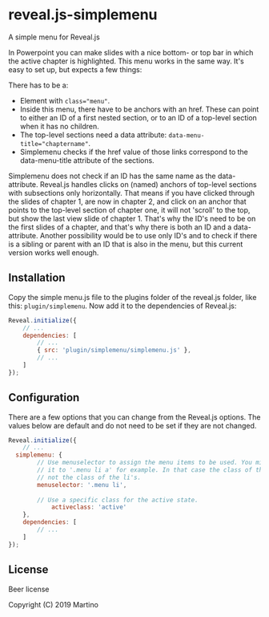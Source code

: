 # reveal.js-simplemenu
A simple menu for Reveal.js

In Powerpoint you can make slides with a nice bottom- or top bar in which the active chapter is highlighted. This menu works in the same way. It's easy to set up, but expects a few things:

There has to be a:

- Element with `class="menu"`. 
- Inside this menu, there have to be anchors with an href. These can point to either an ID of a first nested section, or to an ID of a top-level section when it has no children. 
- The top-level sections need a data attribute: `data-menu-title="chaptername"`.
- Simplemenu checks if the href value of those links correspond to the data-menu-title attribute of the sections. 

Simplemenu does not check if an ID has the same name as the data-attribute. Reveal.js handles clicks on (named) anchors of top-level sections with subsections only horizontally. That means if you have clicked through the slides of chapter 1, are now in chapter 2, and click on an anchor that points to the top-level section of chapter one, it will not 'scroll' to the top, but show the last view slide of chapter 1. That's why the ID's need to be on the first slides of a chapter, and that's why there is both an ID and a data-attribute. Another possibility would be to use only ID's and to check if there is a sibling or parent with an ID that is also in the menu, but this current version works well enough.



## Installation

Copy the simple menu.js file to the plugins folder of the reveal.js folder, like this: `plugin/simplemenu`. Now add it to the dependencies of Reveal.js:


```javascript
Reveal.initialize({
	// ...
	dependencies: [
		// ... 
		{ src: 'plugin/simplemenu/simplemenu.js' },
		// ... 
	]
});
```



## Configuration

There are a few options that you can change from the Reveal.js options. The values below are default and do not need to be set if they are not changed.

```javascript
Reveal.initialize({
	// ...
  simplemenu: {
    	// Use menuselector to assign the menu items to be used. You might want to point 
    	// it to '.menu li a' for example. In that case the class of the a's will toggle, 
    	// not the class of the li's.
  		menuselector: '.menu li',
    
    	// Use a specific class for the active state.
			activeclass: 'active'
	},
	dependencies: [
		// ... 
	]
});
```





## License

Beer license

Copyright (C) 2019 Martino
